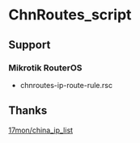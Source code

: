 # ChnRoutes_script

## Support

### Mikrotik RouterOS

- chnroutes-ip-route-rule.rsc

## Thanks

[17mon/china_ip_list](https://github.com/17mon/china_ip_list)
